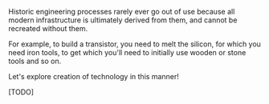 Historic engineering processes rarely ever go out of use because all modern infrastructure is ultimately derived from them, and cannot be recreated without them.

For example, to build a transistor, you need to melt the silicon, for which you need iron tools, to get which you'll need to initially use wooden or stone tools and so on.

Let's explore creation of technology in this manner!

[TODO]